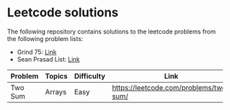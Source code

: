 # Leetcode solutions

The following repository contains solutions to the leetcode problems from the following problem lists:

- Grind 75: [Link](https://www.techinterviewhandbook.org/grind75)
- Sean Prasad List: [Link](https://leetcode.com/list/9k7j58mc/)

Problem  | Topics | Difficulty | Link
-------- | ------ | ----- | -----
Two Sum  | Arrays | Easy  | https://leetcode.com/problems/two-sum/
 
